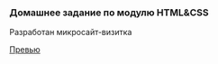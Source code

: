 ### Домашнее задание по модулю HTML&CSS 

Разработан микросайт-визитка

[Превью](https://htmlpreview.github.io/?https://github.com/Satura/HTML_n_CSS/blob/main/index.html)
